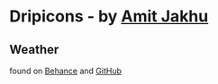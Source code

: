 # Dripicons - by [Amit Jakhu](https://www.behance.net/amitjakhu)
## Weather
found on [Behance](https://www.behance.net/gallery/19020523/Dripicons-Weather-Set-%28Free-Iconset%29) and [GitHub](https://github.com/amitjakhu/dripicons-weather)
